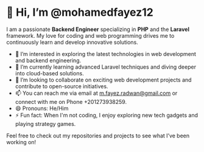 # 👋 Hi, I’m @mohamedfayez12

I am a passionate **Backend Engineer** specializing in **PHP** and the **Laravel** framework. My love for coding and web programming drives me to continuously learn and develop innovative solutions.

- 👀 I’m interested in exploring the latest technologies in web development and backend engineering.
- 🌱 I’m currently learning advanced Laravel techniques and diving deeper into cloud-based solutions.
- 💞️ I’m looking to collaborate on exciting web development projects and contribute to open-source initiatives.
- 📫 You can reach me via email at m.fayez.radwan@gmail.com or connect with me on Phone +201273938259.
- 😄 Pronouns: He/Him
- ⚡ Fun fact: When I'm not coding, I enjoy exploring new tech gadgets and playing strategy games.

Feel free to check out my repositories and projects to see what I’ve been working on!
